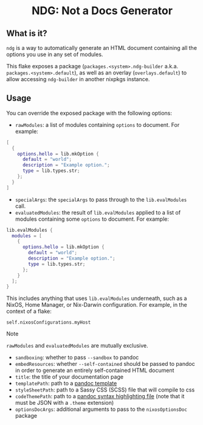 <h1 align="center">
  <br>
  NDG: Not a Docs Generator
  <br>
</h1>

## What is it?

`ndg` is a way to automatically generate an HTML document containing all the options you use in any set of modules.

This flake exposes a package (`packages.<system>.ndg-builder` a.k.a. `packages.<system>.default`),
as well as an overlay (`overlays.default`) to allow accessing `ndg-builder` in another nixpkgs instance.

## Usage

You can override the exposed package with the following options:

- `rawModules`: a list of modules containing `options` to document. For example:

```nix
[
  {
    options.hello = lib.mkOption {
      default = "world";
      description = "Example option.";
      type = lib.types.str;
    };
  }
]
```

- `specialArgs`: the `specialArgs` to pass through to the `lib.evalModules` call.
- `evaluatedModules`: the result of `lib.evalModules` applied to a list of modules containing some `options` to document. For example:

```nix
lib.evalModules {
  modules = [
    {
      options.hello = lib.mkOption {
        default = "world";
        description = "Example option.";
        type = lib.types.str;
      };
    }
  ];
}
```

This includes anything that uses `lib.evalModules` underneath, such as a NixOS, Home Manager, or Nix-Darwin configuration.
For example, in the context of a flake:

```
self.nixosConfigurations.myHost
```

> [!NOTE]
> `rawModules` and `evaluatedModules` are mutually exclusive.

- `sandboxing`: whether to pass `--sandbox` to pandoc
- `embedResources`: whether `--self-contained` should be passed to pandoc in
  order to generate an entirely self-contained HTML document
- `title`: the title of your documentation page
- `templatePath`: path to a [pandoc template](https://pandoc.org/MANUAL.html#templates)
- `styleSheetPath`: path to a Sassy CSS (SCSS) file that will compile to css
- `codeThemePath`: path to a [pandoc syntax highlighting file](https://pandoc.org/MANUAL.html#syntax-highlighting) (note that it must be JSON with a `.theme` extension)
- `optionsDocArgs`: additional arguments to pass to the `nixosOptionsDoc` package
